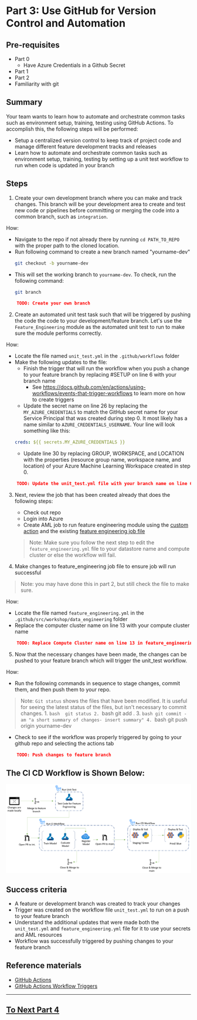 
# Part 3: Use GitHub for Version Control and Automation

## Pre-requisites
- Part 0
    - Have Azure Credentials in a Github Secret 
- Part 1
- Part 2
- Familiarity with git

## Summary
Your team wants to learn how to automate and orchestrate common tasks such as environment setup, training, testing using GitHub Actions. To accomplish this, the following steps will be performed:
- Setup a centralized version control to keep track of project code and manage different feature development tracks and releases
- Learn how to automate and orchestrate common tasks such as environment setup, training, testing by setting up a unit test workflow to run when code is updated in your branch

## Steps
1. Create your own development branch where you can make and track changes. This branch will be your development area to create and test new code or pipelines before committing or merging the code into a common branch, such as ```integration```.

How: 
- Navigate to the repo if not already there by running ```cd PATH_TO_REPO``` with the proper path to the cloned location.
- Run following command to create a new branch named "yourname-dev"
    ```bash
    git checkout -b yourname-dev
    ```
- This will set the working branch to ```yourname-dev```. To check, run the following command:
    ```bash
    git branch
    ```
```json
    TODO: Create your own branch
```

2. Create an automated unit test task such that will be triggered by pushing the code the code to your development/feature branch. Let's use the ```Feature_Engineering``` module as the automated unit test to run to make sure the module performs correctly. 

How:
- Locate the file named ```unit_test.yml``` in the ```.github/workflows``` folder
- Make the following updates to the file:
    - Finish the trigger that will run the workflow when you push a change to your feature branch by replacing #SETUP on line 6 with your branch name
        - See https://docs.github.com/en/actions/using-workflows/events-that-trigger-workflows to learn more on how to create triggers
    - Update the secret name on line 26 by replacing the ```MY_AZURE_CREDENTIALS``` to match the GitHub secret name for your Service Principal that was created during step 0. It most likely has a name similar to ```AZURE_CREDENTIALS_USERNAME```. Your line will look something like this:
    ```yaml
    creds: ${{ secrets.MY_AZURE_CREDENTIALS }}
    ```
    - Update line 30 by replacing GROUP, WORKSPACE, and LOCATION with the properties (resource group name, workspace name, and location) of your Azure Machine Learning Workspace created in step 0.
```json
    TODO: Update the unit_test.yml file with your branch name on line 6, your secret name on line 26, and your Azure resources on line 30.
```

3. Next, review the job that has been created already that does the following steps:
    - Check out repo
    - Login into Azure
    - Create AML job to run feature engineering module using the [custom action](../../../.github/actions/aml-job-create/action.yaml) and the existing [feature engineering job file](../core/data_engineering/feature_engineering.yml)
    > Note: Make sure you follow the next step to edit the ```feature_engineering.yml``` file to your datastore name and compute cluster or else the workflow will fail.

4. Make changes to feature_engineering job file to ensure job will run successful
> Note: you may have done this in part 2, but still check the file to make sure.

How:
- Locate the file named ```feature_engineering.yml``` in the ```.github/src/workshop/data_engineering``` folder
- Replace the computer cluster name on line 13 with your compute cluster name
```json
    TODO: Replace Compute Cluster name on line 13 in feature_engineering.yml
```

5. Now that the necessary changes have been made, the changes can be pushed to your feature branch which will trigger the unit_test workflow.

How:
- Run the following commands in sequence to stage changes, commit them, and then push them to your repo. 
> Note: ```Git status``` shows the files that have been modified. It is useful for seeing the latest status of the files, but isn't necessary to commit changes.
    1. ```bash 
        git status
    2. ```bash 
        git add .
    3. ```bash
        git commit -am "a short summary of changes- insert summary"
    4. ```bash
        git push origin yourname-dev
- Check to see if the workflow was properly triggered by going to your github repo and selecting the actions tab
```json
    TODO: Push changes to feature branch
```

## The CI CD Workflow is Shown Below:
![pipeline](images/part3cicd.png)

## Success criteria
- A feature or development branch was created to track your changes
- Trigger was created on the workflow file ```unit_test.yml``` to run on a push to your feature branch
- Understand the additional updates that were made both the ```unit_test.yml``` and ```feature_engineering.yml``` file for it to use your secrets and AML resources
- Workflow was successfully triggered by pushing changes to your feature branch

## Reference materials
- [GitHub Actions](https://github.com/features/actions)
- [GitHub Actions Workflow Triggers](https://docs.github.com/en/actions/using-workflows/events-that-trigger-workflows)

---

## [To Next Part 4](part_4.md)
